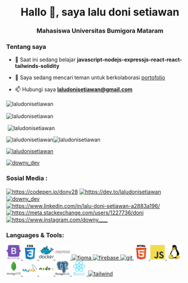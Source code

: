 <h1 align="center">Hallo 👋, saya lalu doni setiawan</h1>
<h3 align="center">Mahasiswa Universitas Bumigora Mataram</h3>



<h3 align="left">Tentang saya</h3>

- 🌱 Saat ini sedang belajar **javascript-nodejs-expressjs-react-react-tailwinds-solidity**

- 👯 Saya sedang mencari teman untuk berkolaborasi [portofolio](https://github.com/laludonisetiawan/portofolio.git)

- 📫 Hubungi saya **laludonisetiawan@gmail.com**

<p><img align="center" src="https://intenseclick.com/wp-content/uploads/2017/06/Play-Chrome-Dinosaur-Game.gif" alt="laludonisetiawan" /></p>

<p><img align="center" src="https://github-readme-streak-stats.herokuapp.com/?user=laludonisetiawan&" alt="laludonisetiawan" /></p>

<p>&nbsp;<img align="center" src="https://github-readme-stats.vercel.app/api?username=laludonisetiawan&show_icons=true&locale=en" alt="laludonisetiawan" /></p>


<p><img align="left" src="https://github-readme-stats.vercel.app/api/top-langs?username=laludonisetiawan&show_icons=true&locale=en&layout=compact" alt="laludonisetiawan" /></p>

<p align="left"> <img src="https://komarev.com/ghpvc/?username=laludonisetiawan&label=Profile%20views&color=0e75b6&style=flat" alt="laludonisetiawan" /> </p>


<p align="left"> <a href="https://github.com/ryo-ma/github-profile-trophy"><img src="https://github-profile-trophy.vercel.app/?username=laludonisetiawan" alt="laludonisetiawan" /></a> </p>

<p align="left"> <a href="https://twitter.com/downy_dev" target="blank"><img src="https://img.shields.io/twitter/follow/downy_dev?logo=twitter&style=for-the-badge" alt="downy_dev" /></a> </p>



<h3 align="left">Sosial Media :</h3>
<p align="left">
<a href="https://codepen.io/https://codepen.io/dony28" target="blank"><img align="center" src="https://raw.githubusercontent.com/rahuldkjain/github-profile-readme-generator/master/src/images/icons/Social/codepen.svg" alt="https://codepen.io/dony28" height="30" width="40" /></a>
<a href="https://dev.to/https://dev.to/laludonisetiawan" target="blank"><img align="center" src="https://raw.githubusercontent.com/rahuldkjain/github-profile-readme-generator/master/src/images/icons/Social/devto.svg" alt="https://dev.to/laludonisetiawan" height="30" width="40" /></a>
<a href="https://twitter.com/downy_dev" target="blank"><img align="center" src="https://raw.githubusercontent.com/rahuldkjain/github-profile-readme-generator/master/src/images/icons/Social/twitter.svg" alt="downy_dev" height="30" width="40" /></a>
<a href="https://linkedin.com/in/https://www.linkedin.com/in/lalu-doni-setiawan-a2883a196/" target="blank"><img align="center" src="https://raw.githubusercontent.com/rahuldkjain/github-profile-readme-generator/master/src/images/icons/Social/linked-in-alt.svg" alt="https://www.linkedin.com/in/lalu-doni-setiawan-a2883a196/" height="30" width="40" /></a>
<a href="https://stackoverflow.com/users/https://meta.stackexchange.com/users/1227736/doni" target="blank"><img align="center" src="https://raw.githubusercontent.com/rahuldkjain/github-profile-readme-generator/master/src/images/icons/Social/stack-overflow.svg" alt="https://meta.stackexchange.com/users/1227736/doni" height="30" width="40" /></a>
<a href="https://instagram.com/https://www.instagram.com/downy____" target="blank"><img align="center" src="https://raw.githubusercontent.com/rahuldkjain/github-profile-readme-generator/master/src/images/icons/Social/instagram.svg" alt="https://www.instagram.com/downy____" height="30" width="40" /></a>
</p>

<h3 align="left">Languages & Tools:</h3>
<p align="left"> <a href="https://getbootstrap.com" target="_blank" rel="noreferrer"> <img src="https://raw.githubusercontent.com/devicons/devicon/master/icons/bootstrap/bootstrap-plain-wordmark.svg" alt="bootstrap" width="40" height="40"/> </a> <a href="https://www.w3schools.com/css/" target="_blank" rel="noreferrer"> <img src="https://raw.githubusercontent.com/devicons/devicon/master/icons/css3/css3-original-wordmark.svg" alt="css3" width="40" height="40"/> </a> <a href="https://www.docker.com/" target="_blank" rel="noreferrer"> <img src="https://raw.githubusercontent.com/devicons/devicon/master/icons/docker/docker-original-wordmark.svg" alt="docker" width="40" height="40"/> </a> <a href="https://expressjs.com" target="_blank" rel="noreferrer"> <img src="https://raw.githubusercontent.com/devicons/devicon/master/icons/express/express-original-wordmark.svg" alt="express" width="40" height="40"/> </a> <a href="https://www.figma.com/" target="_blank" rel="noreferrer"> <img src="https://www.vectorlogo.zone/logos/figma/figma-icon.svg" alt="figma" width="40" height="40"/> </a> <a href="https://firebase.google.com/" target="_blank" rel="noreferrer"> <img src="https://www.vectorlogo.zone/logos/firebase/firebase-icon.svg" alt="firebase" width="40" height="40"/> </a> <a href="https://git-scm.com/" target="_blank" rel="noreferrer"> <img src="https://www.vectorlogo.zone/logos/git-scm/git-scm-icon.svg" alt="git" width="40" height="40"/> </a> <a href="https://www.w3.org/html/" target="_blank" rel="noreferrer"> <img src="https://raw.githubusercontent.com/devicons/devicon/master/icons/html5/html5-original-wordmark.svg" alt="html5" width="40" height="40"/> </a> <a href="https://developer.mozilla.org/en-US/docs/Web/JavaScript" target="_blank" rel="noreferrer"> <img src="https://raw.githubusercontent.com/devicons/devicon/master/icons/javascript/javascript-original.svg" alt="javascript" width="40" height="40"/> </a> <a href="https://www.linux.org/" target="_blank" rel="noreferrer"> <img src="https://raw.githubusercontent.com/devicons/devicon/master/icons/linux/linux-original.svg" alt="linux" width="40" height="40"/> </a> <a href="https://www.mongodb.com/" target="_blank" rel="noreferrer"> <img src="https://raw.githubusercontent.com/devicons/devicon/master/icons/mongodb/mongodb-original-wordmark.svg" alt="mongodb" width="40" height="40"/> </a> <a href="https://www.mysql.com/" target="_blank" rel="noreferrer"> <img src="https://raw.githubusercontent.com/devicons/devicon/master/icons/mysql/mysql-original-wordmark.svg" alt="mysql" width="40" height="40"/> </a> <a href="https://nodejs.org" target="_blank" rel="noreferrer"> <img src="https://raw.githubusercontent.com/devicons/devicon/master/icons/nodejs/nodejs-original-wordmark.svg" alt="nodejs" width="40" height="40"/> </a> <a href="https://www.postgresql.org" target="_blank" rel="noreferrer"> <img src="https://raw.githubusercontent.com/devicons/devicon/master/icons/postgresql/postgresql-original-wordmark.svg" alt="postgresql" width="40" height="40"/> </a> <a href="https://reactjs.org/" target="_blank" rel="noreferrer"> <img src="https://raw.githubusercontent.com/devicons/devicon/master/icons/react/react-original-wordmark.svg" alt="react" width="40" height="40"/> </a> <a href="https://tailwindcss.com/" target="_blank" rel="noreferrer"> <img src="https://www.vectorlogo.zone/logos/tailwindcss/tailwindcss-icon.svg" alt="tailwind" width="40" height="40"/> </a> </p>

